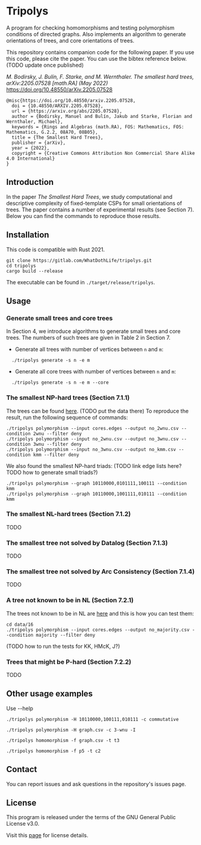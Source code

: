 Tripolys
====================================

A program for checking homomorphisms and testing polymorphism conditions of directed graphs. Also implements an algorithm to generate orientations of trees, and core orientations of trees. 

This repository contains companion code for the following paper. If you use this code, please cite the paper. You can use the bibtex reference below. (TODO update once published)

_M. Bodirsky, J. Bulín, F. Starke, and M. Wernthaler. The smallest hard trees, arXiv:2205.07528 [math.RA] (May 2022)_
https://doi.org/10.48550/arXiv.2205.07528
 
```
@misc{https://doi.org/10.48550/arxiv.2205.07528,
  doi = {10.48550/ARXIV.2205.07528},  
  url = {https://arxiv.org/abs/2205.07528},  
  author = {Bodirsky, Manuel and Bulín, Jakub and Starke, Florian and Wernthaler, Michael},  
  keywords = {Rings and Algebras (math.RA), FOS: Mathematics, FOS: Mathematics, G.2.2, 08A70, 08B05},  
  title = {The Smallest Hard Trees},  
  publisher = {arXiv},  
  year = {2022},  
  copyright = {Creative Commons Attribution Non Commercial Share Alike 4.0 International}
}
```

Introduction
-----------------
In the paper *The Smallest Hard Trees*, we study computational and descriptive complexity of fixed-template CSPs for small orientations of trees. The paper contains a number of experimental results (see Section 7). Below you can find the commands to reproduce those results.

Installation
-----------------
This code is compatible with Rust 2021.

```
git clone https://gitlab.com/WhatDothLife/tripolys.git
cd tripolys
cargo build --release
```
The executable can be found in `./target/release/tripolys`.

<!--
Data
-----------------
-->
<!-- The slurm-scripts to reproduce the main experiments are in the subfolders under -->
<!-- "scripts". You may need to modify the path to the data folder via the -->
<!-- argument `data_path`. -->


Usage
-----------------


### Generate small trees and core trees

In Section 4, we introduce algorithms to generate small trees and core trees. The numbers of such trees are given in Table 2 in Section 7.

- Generate all trees with number of vertices between `n` and `m`:
```
  ./tripolys generate -s n -e m
```

- Generate all core trees with number of vertices between `n` and `m`:
  
```
  ./tripolys generate -s n -e m --core
```

### The smallest NP-hard trees (Section 7.1.1) 

The trees can be found [here](file:data/20/no_siggers.csv ). (TODO put the data there)
To reproduce the result, run the following sequence of commands:

```
./tripolys polymorphism --input cores.edges --output no_2wnu.csv --condition 2wnu --filter deny
./tripolys polymorphism --input no_2wnu.csv --output no_3wnu.csv --condition 3wnu --filter deny
./tripolys polymorphism --input no_3wnu.csv --output no_kmm.csv --condition kmm --filter deny
```

We also found the smallest NP-hard triads: (TODO link edge lists here? TODO how to generate small triads?)

```
./tripolys polymorphism --graph 10110000,0101111,100111 --condition kmm
./tripolys polymorphism --graph 10110000,1001111,010111 --condition kmm
```


### The smallest NL-hard trees (Section 7.1.2)

TODO

### The smallest tree not solved by Datalog (Section 7.1.3)

TODO

### The smallest tree not solved by Arc Consistency (Section 7.1.4)

TODO

### A tree not known to be in NL (Section 7.2.1)

The trees not known to be in NL are [here](https://gitlab.com/WhatDothLife/tripolys_data/-/blob/master/16/no_majority.csv) and this is how you can test them:

```
cd data/16
./tripolys polymorphism --input cores.edges --output no_majority.csv --condition majority --filter deny
```
(TODO how to run the tests for KK, HMcK, J?)

### Trees that might be P-hard (Section 7.2.2)  

TODO

Other usage examples
-----------------
Use --help

```
./tripolys polymorphism -H 10110000,100111,010111 -c commutative
```
```
./tripolys polymorphism -H graph.csv -c 3-wnu -I
```
```
./tripolys homomorphism -f graph.csv -t t3
```
```
./tripolys homomorphism -f p5 -t c2
```

Contact
-----------------
You can report issues and ask questions in the repository's issues page. 

License
-----------------
This program is released under the terms of the GNU General Public License v3.0.

Visit this [page](http://gnugpl.org/) for license details.


<!-- Acknowledgements -->
<!-- -------------------------- -->
<!-- The work was supported by the Center for Information Services and High -->
<!-- Performance Computing [Zentrum für Informationsdienste und Hochleistungsrechnen -->
<!-- (ZIH)] at TU Dresden which provided its facilities for high throughput -->
<!-- calculations. -->

